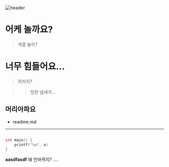 ![header](https://capsule-render.vercel.app/api?type=Waving&color=4e63d6&height=200&section=header&text=Gondr_World&fontSize=50&animation=fadeIn&fontColor=DDDDDD)

# 어케 놀까요?
> 색깔 놀이?

# 너무 힘들어요...

> 어카지?

>> 망한 냄새가...

## 머리아파요

* readme.md

----------------------------

```c

int main() {
    printf("%a", a)
}
```
**aasdfasdf**
왜 안바뀌지?
....

